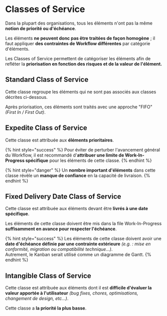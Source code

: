 # Classes of Service

Dans la plupart des organisations, tous les éléments n'ont pas la même **notion de priorité ou d'échéance**.

Les éléments **ne peuvent donc pas être traitées de façon homogène** ; il faut appliquer **des contraintes de Workflow différentes** par catégorie d'éléments.

Les Classes of Service permettent de catégoriser les éléments afin de refléter la **priorisation en fonction des risques et de la valeur de l'élément.**

## Standard Class of Service

Cette classe regroupe les éléments qui ne sont pas associés aux classes décrites ci-dessous.

Après priorisation, ces éléments sont traités avec une approche "FIFO" _\(First In / First Out\)_.

## Expedite Class of Service

Cette classe est attribuée aux **éléments prioritaires**.

{% hint style="success" %}
Pour éviter de perturber l'avancement général du Workflow, il est recommandé d'**attribuer une limite de Work-In-Progress spécifique** pour les éléments de cette classe.
{% endhint %}

{% hint style="danger" %}
Un **nombre important d'éléments** dans cette classe révèle un **manque de confiance** en la capacité de livraison.
{% endhint %}

## Fixed Delivery Date Class of Service

Cette classe est attribuée aux éléments devant être **livrés à une date spécifique**.

Les éléments de cette classe doivent être mis dans la file Work-In-Progress **suffisamment en avance pour respecter l'échéance**.

{% hint style="success" %}
Les éléments de cette classe doivent avoir une **date d'échéance définie par une contrainte extérieure** _\(e.g. : mise en conformité, migration ou compatibilité technique...\)_.  
Autrement, le Kanban serait utilisé comme un diagramme de Gantt.
{% endhint %}

## Intangible Class of Service

Cette classe est attribuée aux éléments dont il est **difficile d'évaluer la valeur apportée à l'utilisateur** _\(bug fixes, chores, optimisations, changement de design, etc...\)_.

Cette classe a **la priorité la plus basse**.

